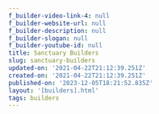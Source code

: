 ```yaml
---
f_builder-video-link-4: null
f_builder-website-url: null
f_builder-description: null
f_builder-slogan: null
f_builder-youtube-id: null
title: Sanctuary Builders
slug: sanctuary-builders
updated-on: '2021-04-22T21:12:39.251Z'
created-on: '2021-04-22T21:12:39.251Z'
published-on: '2023-12-05T18:21:52.835Z'
layout: '[builders].html'
tags: builders
---
```



